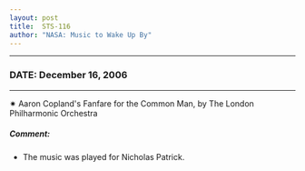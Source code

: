 ```yaml
---
layout: post
title:  STS-116
author: "NASA: Music to Wake Up By"
---
```


----
### DATE: December 16, 2006
----
✷ Aaron Copland's Fanfare for the Common Man, by The London Philharmonic Orchestra

##### Comment:
* The music was played for Nicholas Patrick.
